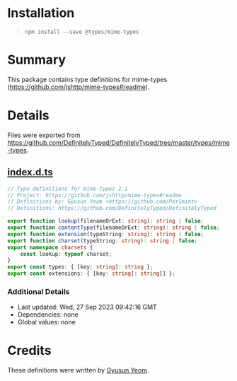 # Installation
> `npm install --save @types/mime-types`

# Summary
This package contains type definitions for mime-types (https://github.com/jshttp/mime-types#readme).

# Details
Files were exported from https://github.com/DefinitelyTyped/DefinitelyTyped/tree/master/types/mime-types.
## [index.d.ts](https://github.com/DefinitelyTyped/DefinitelyTyped/tree/master/types/mime-types/index.d.ts)
````ts
// Type definitions for mime-types 2.1
// Project: https://github.com/jshttp/mime-types#readme
// Definitions by: Gyusun Yeom <https://github.com/Perlmint>
// Definitions: https://github.com/DefinitelyTyped/DefinitelyTyped

export function lookup(filenameOrExt: string): string | false;
export function contentType(filenameOrExt: string): string | false;
export function extension(typeString: string): string | false;
export function charset(typeString: string): string | false;
export namespace charsets {
    const lookup: typeof charset;
}
export const types: { [key: string]: string };
export const extensions: { [key: string]: string[] };

````

### Additional Details
 * Last updated: Wed, 27 Sep 2023 09:42:16 GMT
 * Dependencies: none
 * Global values: none

# Credits
These definitions were written by [Gyusun Yeom](https://github.com/Perlmint).

